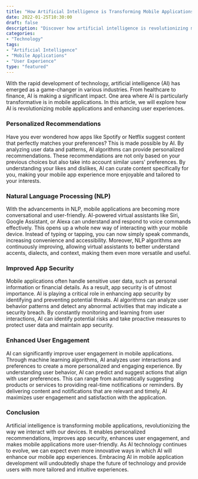 ```yaml
--- 
title: "How Artificial Intelligence is Transforming Mobile Applications" 
date: 2022-01-25T10:30:00 
draft: false 
description: "Discover how artificial intelligence is revolutionizing mobile applications and enhancing user experiences." 
categories: 
- "Technology" 
tags: 
- "Artificial Intelligence" 
- "Mobile Applications" 
- "User Experience" 
type: "featured" 
--- 
```


With the rapid development of technology, artificial intelligence (AI) has emerged as a game-changer in various industries. From healthcare to finance, AI is making a significant impact. One area where AI is particularly transformative is in mobile applications. In this article, we will explore how AI is revolutionizing mobile applications and enhancing user experiences. 

### Personalized Recommendations 

Have you ever wondered how apps like Spotify or Netflix suggest content that perfectly matches your preferences? This is made possible by AI. By analyzing user data and patterns, AI algorithms can provide personalized recommendations. These recommendations are not only based on your previous choices but also take into account similar users' preferences. By understanding your likes and dislikes, AI can curate content specifically for you, making your mobile app experience more enjoyable and tailored to your interests. 

### Natural Language Processing (NLP) 

With the advancements in NLP, mobile applications are becoming more conversational and user-friendly. AI-powered virtual assistants like Siri, Google Assistant, or Alexa can understand and respond to voice commands effectively. This opens up a whole new way of interacting with your mobile device. Instead of typing or tapping, you can now simply speak commands, increasing convenience and accessibility. Moreover, NLP algorithms are continuously improving, allowing virtual assistants to better understand accents, dialects, and context, making them even more versatile and useful. 

### Improved App Security 

Mobile applications often handle sensitive user data, such as personal information or financial details. As a result, app security is of utmost importance. AI is playing a critical role in enhancing app security by identifying and preventing potential threats. AI algorithms can analyze user behavior patterns and detect any abnormal activities that may indicate a security breach. By constantly monitoring and learning from user interactions, AI can identify potential risks and take proactive measures to protect user data and maintain app security. 

### Enhanced User Engagement 

AI can significantly improve user engagement in mobile applications. Through machine learning algorithms, AI analyzes user interactions and preferences to create a more personalized and engaging experience. By understanding user behavior, AI can predict and suggest actions that align with user preferences. This can range from automatically suggesting products or services to providing real-time notifications or reminders. By delivering content and notifications that are relevant and timely, AI maximizes user engagement and satisfaction with the application. 

### Conclusion 

Artificial intelligence is transforming mobile applications, revolutionizing the way we interact with our devices. It enables personalized recommendations, improves app security, enhances user engagement, and makes mobile applications more user-friendly. As AI technology continues to evolve, we can expect even more innovative ways in which AI will enhance our mobile app experiences. Embracing AI in mobile application development will undoubtedly shape the future of technology and provide users with more tailored and intuitive experiences.
